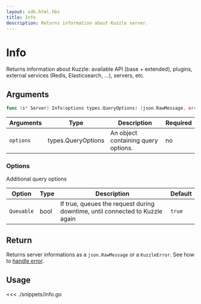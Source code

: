 ```yaml
---
layout: sdk.html.hbs
title: Info
description: Returns information about Kuzzle server.
---
```


# Info

<SinceBadge version="1.0.0" />

Returns information about Kuzzle: available API (base + extended), plugins, external services (Redis, Elasticsearch, ...), servers, etc.

## Arguments

```go
func (s* Server) Info(options types.QueryOptions) (json.RawMessage, error)
```

| Arguments | Type               | Description                         | Required |
| --------- | ------------------ | ----------------------------------- | -------- |
| `options` | types.QueryOptions | An object containing query options. | no       |

### **Options**

Additional query options

| Option     | Type | Description                                                                  | Default |
| ---------- | ---- | ---------------------------------------------------------------------------- | ------- |
| `Queuable` | bool | If true, queues the request during downtime, until connected to Kuzzle again | `true`  |

## Return

Returns server informations as a `json.RawMessage` or a `KuzzleError`. See how to [handle error](/sdk/go/1/error-handling).

## Usage

<<< ./snippets/info.go
